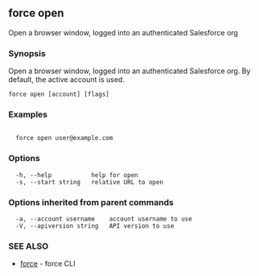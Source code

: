 ## force open

Open a browser window, logged into an authenticated Salesforce org

### Synopsis


Open a browser window, logged into an authenticated Salesforce org.
By default, the active account is used.


```
force open [account] [flags]
```

### Examples

```

  force open user@example.com

```

### Options

```
  -h, --help           help for open
  -s, --start string   relative URL to open
```

### Options inherited from parent commands

```
  -a, --account username    account username to use
  -V, --apiversion string   API version to use
```

### SEE ALSO

* [force](force.md)	 - force CLI

